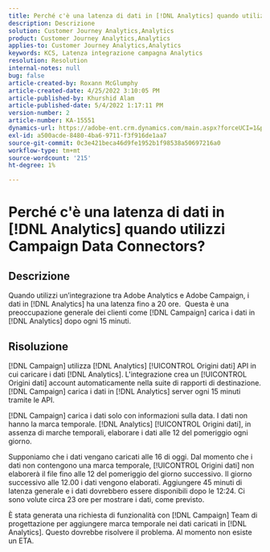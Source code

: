 ```yaml
---
title: Perché c'è una latenza di dati in [!DNL Analytics] quando utilizzi Campaign Data Connectors?
description: Descrizione
solution: Customer Journey Analytics,Analytics
product: Customer Journey Analytics,Analytics
applies-to: Customer Journey Analytics,Analytics
keywords: KCS, Latenza integrazione campagna Analytics
resolution: Resolution
internal-notes: null
bug: false
article-created-by: Roxann McGlumphy
article-created-date: 4/25/2022 3:10:05 PM
article-published-by: Khurshid Alam
article-published-date: 5/4/2022 1:17:11 PM
version-number: 2
article-number: KA-15551
dynamics-url: https://adobe-ent.crm.dynamics.com/main.aspx?forceUCI=1&pagetype=entityrecord&etn=knowledgearticle&id=0e3bb3c5-a9c4-ec11-a7b6-0022480a1b51
exl-id: a500acde-8480-4ba6-9711-f3f916de1aa7
source-git-commit: 0c3e421beca46d9fe1952b1f98538a50697216a0
workflow-type: tm+mt
source-wordcount: '215'
ht-degree: 1%

---
```


# Perché c&#39;è una latenza di dati in [!DNL Analytics] quando utilizzi Campaign Data Connectors?

## Descrizione


Quando utilizzi un’integrazione tra Adobe Analytics e Adobe Campaign, i dati in [!DNL Analytics] ha una latenza fino a 20 ore.  Questa è una preoccupazione generale dei clienti come [!DNL Campaign] carica i dati in [!DNL Analytics] dopo ogni 15 minuti.


## Risoluzione


[!DNL Campaign] utilizza [!DNL Analytics] [!UICONTROL Origini dati] API in cui caricare i dati [!DNL Analytics]. L&#39;integrazione crea un [!UICONTROL Origini dati] account automaticamente nella suite di rapporti di destinazione. [!DNL Campaign] carica i dati in [!DNL Analytics] server ogni 15 minuti tramite le API.

[!DNL Campaign] carica i dati solo con informazioni sulla data. I dati non hanno la marca temporale. [!DNL Analytics] [!UICONTROL Origini dati], in assenza di marche temporali, elaborare i dati alle 12 del pomeriggio ogni giorno.

Supponiamo che i dati vengano caricati alle 16 di oggi. Dal momento che i dati non contengono una marca temporale, [!UICONTROL Origini dati] non elaborerà il file fino alle 12 del pomeriggio del giorno successivo. Il giorno successivo alle 12.00 i dati vengono elaborati. Aggiungere 45 minuti di latenza generale e i dati dovrebbero essere disponibili dopo le 12:24. Ci sono volute circa 23 ore per mostrare i dati, come previsto.

È stata generata una richiesta di funzionalità con [!DNL Campaign] Team di progettazione per aggiungere marca temporale nei dati caricati in [!DNL Analytics]. Questo dovrebbe risolvere il problema. Al momento non esiste un ETA.
